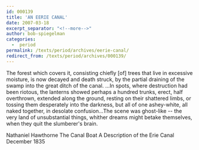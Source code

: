 ```yaml
---
id: 000139
title: 'AN EERIE CANAL'
date: 2007-03-18
excerpt_separator: "<!--more-->"
author: bob-spiegelman
categories:
  -  period
permalink: /texts/period/archives/eerie-canal/
redirect_from: /texts/period/archives/000139/
---
```

The forest which covers it, consisting chiefly [of] trees that live in excessive moisture, is now decayed and death struck, by the partial draining of the swamp into the great ditch of the canal. ...In spots, where destruction had been riotous, the lanterns showed perhaps a hundred trunks, erect, half overthrown, extended along the ground, resting on their shattered limbs, or tossing them desperately into the darkness, but all of one ashey-white, all naked together, in desolate confusion...The scene was ghost-like -- the very land of unsubstantial things, whither dreams might betake themselves, when they quit the slumberer's brain.

Nathaniel Hawthorne
The Canal Boat
A Description of the Erie Canal
December 1835

